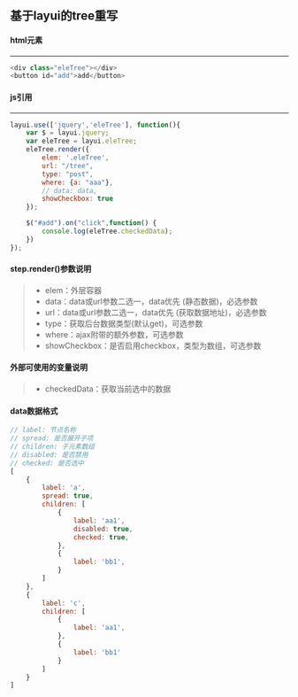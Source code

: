 ## 基于layui的tree重写

#### **html元素**
-----------------
```javascript
<div class="eleTree"></div>
<button id="add">add</button>
```

#### **js引用**
-----------------
```javascript
layui.use(['jquery','eleTree'], function(){
    var $ = layui.jquery;
    var eleTree = layui.eleTree;
    eleTree.render({
        elem: '.eleTree',
        url: "/tree",
        type: "post",
        where: {a: "aaa"},
        // data: data,
        showCheckbox: true
    });

    $("#add").on("click",function() {
        console.log(eleTree.checkedData);
    })
});
```

#### **step.render()参数说明**
> + elem：外层容器
> + data：data或url参数二选一，data优先 (静态数据)，必选参数
> + url：data或url参数二选一，data优先 (获取数据地址)，必选参数
> + type：获取后台数据类型(默认get)，可选参数
> + where：ajax附带的额外参数，可选参数
> + showCheckbox：是否启用checkbox，类型为数组，可选参数
    

#### **外部可使用的变量说明**
> + checkedData：获取当前选中的数据


#### **data数据格式**
```javascript
// label: 节点名称
// spread: 是否展开子项
// children: 子元素数组
// disabled: 是否禁用
// checked: 是否选中
[
    {
        label: 'a',
        spread: true,
        children: [
            {
                label: 'aa1',
                disabled: true,
                checked: true,
            },
            {
                label: 'bb1',
            }
        ]
    },
    {
        label: 'c',
        children: [
            {
                label: 'aa1',
            },
            {
                label: 'bb1'
            }
        ]
    }
]

```

